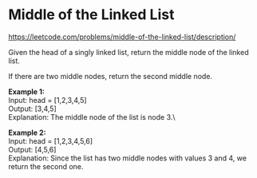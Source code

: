 # Middle of the Linked List
https://leetcode.com/problems/middle-of-the-linked-list/description/

Given the head of a singly linked list, return the middle node of the linked list.

If there are two middle nodes, return the second middle node.

<b>Example 1:</b>\
Input: head = [1,2,3,4,5]\
Output: [3,4,5]\
Explanation: The middle node of the list is node 3.\

<b>Example 2:</b>\
Input: head = [1,2,3,4,5,6]\
Output: [4,5,6]\
Explanation: Since the list has two middle nodes with values 3 and 4, we return the second one.